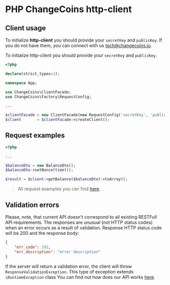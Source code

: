 # PHP ChangeCoins http-client

## Client usage

To initialize **http-client** you should provide your `secretKey` and `publicKey`.
If you do not have them, you can connect with us [tech@changecoins.io](mailto:tech@changecoins.io).

To initialize http-client you should provide your `secretKey` and `publicKey`.

```php
<?php

declare(strict_types=1);

namespace App;

use ChangeCoins\ClientFacade;
use ChangeCoins\Factory\RequestConfig;

...

$clientFacade = new ClientFacade(new RequestConfig('secretKey', 'publicKey'));
$client       = $clientFacade->createClient();
```

## Request examples

```php
<?php

...

$balanceDto = new BalanceDto();
$balanceDto->setNonce(time());

$result = $client->getBalance($balanceDto)->toArray();
```
> All request examples you can find [here](https://github.com/changecoins/php-client).

## Validation errors

Please, note, that current API doesn't correspond to all existing RESTFull API requirements.
The responses are unusual (not HTTP status codes) when an error occurs as a result of validation.
Response HTTP status code will be 200 and the response body:
```json
{
    "err_code": 102,
    "err_description": "error description"
}
```

If the server will return a validation error, the client will throw `ResponseValidationException`.
This type of exception extends `\RuntimeException` class
You can find out how does our API works [here](https://changecoins.postman.co/collections/13288095-9742a431-c6f9-4d76-9a8e-8bc6a55dd72c?version=latest&workspace=987b5dd4-f368-427b-8959-3705d9b33f53).

